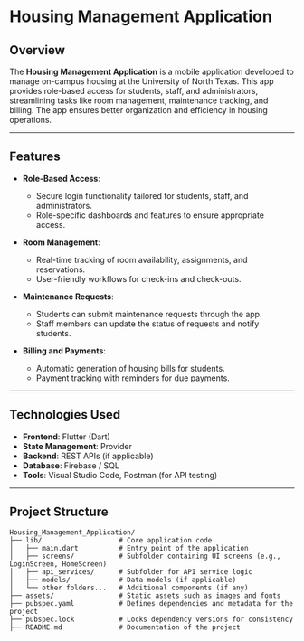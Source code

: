 # **Housing Management Application**

## **Overview**
The **Housing Management Application** is a mobile application developed to manage on-campus housing at the University of North Texas. This app provides role-based access for students, staff, and administrators, streamlining tasks like room management, maintenance tracking, and billing. The app ensures better organization and efficiency in housing operations.

---

## **Features**
- **Role-Based Access**:
  - Secure login functionality tailored for students, staff, and administrators.
  - Role-specific dashboards and features to ensure appropriate access.

- **Room Management**:
  - Real-time tracking of room availability, assignments, and reservations.
  - User-friendly workflows for check-ins and check-outs.

- **Maintenance Requests**:
  - Students can submit maintenance requests through the app.
  - Staff members can update the status of requests and notify students.

- **Billing and Payments**:
  - Automatic generation of housing bills for students.
  - Payment tracking with reminders for due payments.

---

## **Technologies Used**
- **Frontend**: Flutter (Dart)
- **State Management**: Provider
- **Backend**: REST APIs (if applicable)
- **Database**: Firebase / SQL
- **Tools**: Visual Studio Code, Postman (for API testing)

---

## **Project Structure**
```plaintext
Housing_Management_Application/
├── lib/                   # Core application code
│   ├── main.dart          # Entry point of the application
│   ├── screens/           # Subfolder containing UI screens (e.g., LoginScreen, HomeScreen)
│   ├── api_services/      # Subfolder for API service logic
│   ├── models/            # Data models (if applicable)
│   └── other folders...   # Additional components (if any)
├── assets/                # Static assets such as images and fonts
├── pubspec.yaml           # Defines dependencies and metadata for the project
├── pubspec.lock           # Locks dependency versions for consistency
├── README.md              # Documentation of the project
